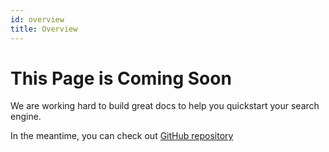 ```yaml
---
id: overview
title: Overview
---
```


# This Page is Coming Soon

We are working hard to build great docs to help you quickstart your search engine.

In the meantime, you can check out [GitHub repository](https://github.com/smclab/openk9)